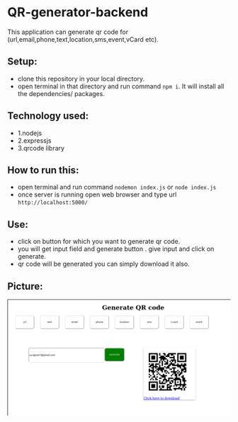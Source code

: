 # QR-generator-backend
This application can generate qr code for (url,email,phone,text,location,sms,event,vCard etc).

## Setup:
- clone this repository in your local directory.
- open terminal in that directory and run command `npm i`. It will install all the dependencies/ packages.

## Technology used:
- 1.nodejs
- 2.expressjs
- 3.qrcode library


## How to run this:
- open terminal and run command `nodemon index.js` or `node index.js`
- once server is running open web browser and type url `http://localhost:5000/`

## Use:
- click on button for which you want to generate qr code.
- you will get input field and generate button . give input and click on generate.
- qr code will be generated you can simply download it also.

## Picture:
<img src="https://github.com/Surajchandraa/QR-generator-backend/blob/main/screenshot/Screenshot%20from%202023-10-15%2021-36-38.png" alt="frontend picture">

